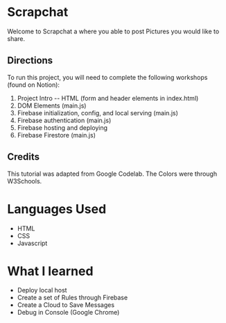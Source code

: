 # Scrapchat
Welcome to Scrapchat a where you able to post
Pictures you would like to share.

## Directions
To run this project, you will need to complete the following workshops (found on Notion):

1. Project Intro -- HTML (form and header elements in index.html)
2. DOM Elements (main.js) 
3. Firebase initialization, config, and local serving (main.js) 
4. Firebase authentication (main.js)
5. Firebase hosting and deploying
6. Firebase Firestore (main.js)

## Credits
This tutorial was adapted from Google Codelab. 
The Colors were through W3Schools.

# Languages Used
- HTML
- CSS
- Javascript

# What I learned
- Deploy local host
- Create a set of Rules through Firebase
- Create a Cloud to Save Messages
- Debug in Console (Google Chrome)

